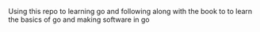 Using this repo to learning go and following along with the book to
to learn the basics of go and making software in go 

